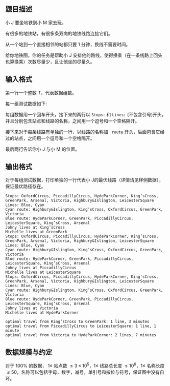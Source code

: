 
## 题目描述
小 J 要坐地铁到小 M 家去玩。

有很多的地铁站，有很多条双向的地铁线路连接它们。

从一个站到一个直接相邻的站都只要 $1$ 分钟，换线不需要时间。

给你地铁图，你的任务是帮助小 J 安排他的路线，使得换乘（在一条线路上回头也算换乘）次数尽量少，且让他坐的尽量久。

## 输入格式

第一行一个整数 $T$，代表数据组数。

每一组测试数据如下:

每组数据用一个回车开头，接下来的两行以 `Stops:` 和 `Lines:` (不包含引号)开头，并且分别包含站点和线路的名称，之间用一个逗号和一个空格隔开。

接下来对于每条线路有单独的一行，以线路的名称加 ` route` 开头，后面包含它经过的站点，之间用一个逗号和一个空格隔开。

最后两行告诉你小 J 与小 M 的位置。

## 输出格式

对于每组测试数据，打印单独的一行代表小 J的最优线路（详情请见样例数据），保证最优路径存在。

```input1
Stops: OxfordCircus, PiccadillyCircus, HydeParkCorner, King’sCross, GreenPark, Arsenal, Victoria, Highbury&Islington, LeicesterSquare
Lines: Blue, Cyan
Cyan route: Highbury&Islington, King’sCross, OxfordCircus, GreenPark, Victoria
Blue route: HydeParkCorner, GreenPark, PiccadillyCircus, LeicesterSquare, King’sCross, Arsenal
Johny lives at King’sCross
Michelle lives at GreenPark
Stops: OxfordCircus, PiccadillyCircus, HydeParkCorner, King’sCross, GreenPark, Arsenal, Victoria, Highbury&Islington, LeicesterSquare
Lines: Blue, Cyan
Cyan route: Highbury&Islington, King’sCross, OxfordCircus, GreenPark, Victoria
Blue route: HydeParkCorner, GreenPark, PiccadillyCircus, LeicesterSquare, King’sCross, Arsenal
Johny lives at PiccadillyCircus
Michelle lives at LeicesterSquare
Stops: OxfordCircus, PiccadillyCircus, HydeParkCorner, King’sCross, GreenPark, Arsenal, Victoria, Highbury&Islington, LeicesterSquare
Lines: Blue, Cyan
Cyan route: Highbury&Islington, King’sCross, OxfordCircus, GreenPark, Victoria
Blue route: HydeParkCorner, GreenPark, PiccadillyCircus, LeicesterSquare, King’sCross, Arsenal
Johny lives at Victoria
Michelle lives at HydeParkCorner
```

```output1
optimal travel from King’sCross to GreenPark: 1 line, 3 minutes
optimal travel from PiccadillyCircus to LeicesterSquare: 1 line, 1 minute
optimal travel from Victoria to HydeParkCorner: 2 lines, 7 minutes
```


## 数据规模与约定

对于 $100\%$ 的数据， $1\le$ 站点数 $\le 3 \times 10^5$，$1\le$ 线路总长度 $\le 10^6$，$1\le$ 名称长度 $\le 50$，名称可以包括字母，数字，减号，单引号和按位与符号，保证图中没有自环。
